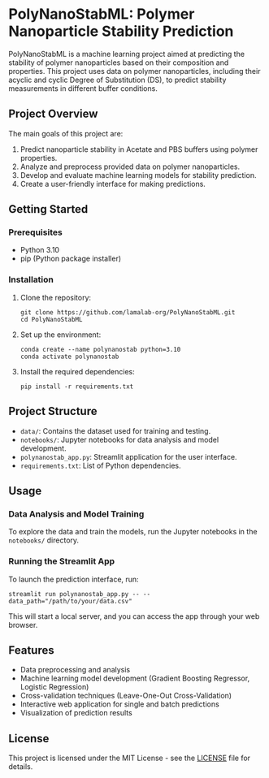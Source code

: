 # PolyNanoStabML: Polymer Nanoparticle Stability Prediction

PolyNanoStabML is a machine learning project aimed at predicting the stability of polymer nanoparticles based on their composition and properties. This project uses data on polymer nanoparticles, including their acyclic and cyclic Degree of Substitution (DS), to predict stability measurements in different buffer conditions.

## Project Overview

The main goals of this project are:

1. Predict nanoparticle stability in Acetate and PBS buffers using polymer properties.
2. Analyze and preprocess provided data on polymer nanoparticles.
3. Develop and evaluate machine learning models for stability prediction.
4. Create a user-friendly interface for making predictions.

## Getting Started

### Prerequisites

- Python 3.10
- pip (Python package installer)

### Installation

1. Clone the repository:

   ```
   git clone https://github.com/lamalab-org/PolyNanoStabML.git
   cd PolyNanoStabML
   ```

2. Set up the environment:

   ```
   conda create --name polynanostab python=3.10
   conda activate polynanostab
   ```

3. Install the required dependencies:
   ```
   pip install -r requirements.txt
   ```

## Project Structure

- `data/`: Contains the dataset used for training and testing.
- `notebooks/`: Jupyter notebooks for data analysis and model development.
- `polynanostab_app.py`: Streamlit application for the user interface.
- `requirements.txt`: List of Python dependencies.

## Usage

### Data Analysis and Model Training

To explore the data and train the models, run the Jupyter notebooks in the `notebooks/` directory.

### Running the Streamlit App

To launch the prediction interface, run:

```
streamlit run polynanostab_app.py -- --data_path="/path/to/your/data.csv"
```

This will start a local server, and you can access the app through your web browser.

## Features

- Data preprocessing and analysis
- Machine learning model development (Gradient Boosting Regressor, Logistic Regression)
- Cross-validation techniques (Leave-One-Out Cross-Validation)
- Interactive web application for single and batch predictions
- Visualization of prediction results

## License

This project is licensed under the MIT License - see the [LICENSE](LICENSE) file for details.
